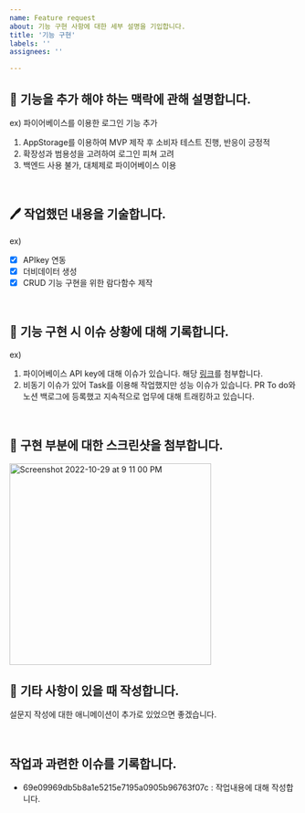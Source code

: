 ```yaml
---
name: Feature request
about: 기능 구현 사항에 대한 세부 설명을 기입합니다.
title: '기능 구현'
labels: ''
assignees: ''

---
```


## 🌁  기능을 추가 해야 하는 맥락에 관해 설명합니다.
ex) 파이어베이스를 이용한 로그인 기능 추가
1. AppStorage를 이용하여 MVP 제작 후 소비자 테스트 진행, 반응이 긍정적
2. 확장성과 범용성을 고려하여 로그인 피쳐 고려
3. 백엔드 사용 불가, 대체제로 파이어베이스 이용

<br/>

## 🖊  작업했던 내용을 기술합니다.
ex)
- [x] APIkey 연동
- [x] 더비데이터 생성
- [x] CRUD 기능 구현을 위한 람다함수 제작

<br/>

## 👿  기능 구현 시 이슈 상황에 대해 기록합니다.
ex)
1. 파이어베이스 API key에 대해 이슈가 있습니다. 해당 [링크](https://haranglog.tistory.com/25)를 첨부합니다. 
2. 비동기 이슈가 있어 Task를 이용해 작업했지만 성능 이슈가 있습니다. PR To do와 노션 백로그에 등록했고 지속적으로 업무에 대해 트래킹하고 있습니다.

<br/>

## 📸 구현 부분에 대한 스크린샷을 첨부합니다.
<img width="353" alt="Screenshot 2022-10-29 at 9 11 00 PM" src="https://user-images.githubusercontent.com/61782746/198830648-428e3080-1c7d-4694-bd0f-4a19fcd9d7fc.png">



<br/>

## 📝  기타 사항이 있을 때 작성합니다.
설문지 작성에 대한 애니메이션이 추가로 있었으면 좋겠습니다.

<br/>

## 작업과 과련한 이슈를 기록합니다.
- 69e09969db5b8a1e5215e7195a0905b96763f07c : 작업내용에 대해 작성합니다.
